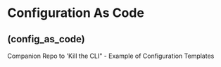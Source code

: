 # Configuration As Code
## (config_as_code)
Companion Repo to 'Kill the CLI" - Example of Configuration Templates

